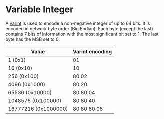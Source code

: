 ﻿# Variable Integer

A [varint](xref:Ipfs.Varint) is used to encode a non-negative integer of up to 64 bits. 
It is encoded in network byte order (Big Endian). Each byte (except the last) contains 7 bits
of information with the most significant bit set to 1.  The last byte has the MSB set to 0.

| Value | Varint encoding |
| ----- | --------------- |
| 1 (0x1)              | 01 |
| 16 (0x10)            | 10 |
| 256 (0x100)          | 80 02 |
| 4096 (0x1000)        | 80 20 |
| 65536 (0x10000)      | 80 80 04 |
| 1048576 (0x100000)   | 80 80 40 |
| 16777216 (0x1000000) | 80 80 80 08 |
